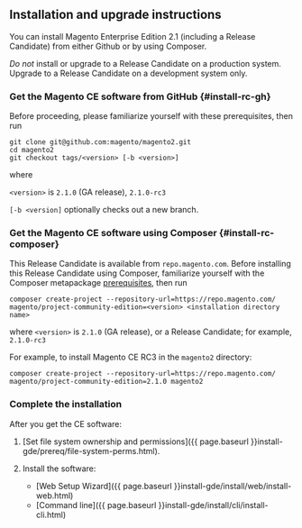<div markdown="1">

## Installation and upgrade instructions
You can install Magento Enterprise Edition 2.1 (including a Release Candidate) from either Github or by using Composer. 

<div class="bs-callout bs-callout-warning">
    <p><em>Do not</em> install or upgrade to a Release Candidate on a production system. Upgrade to a Release Candidate on a development system only.</p>
</div>

### Get the Magento CE software from GitHub {#install-rc-gh}
Before proceeding, please familiarize yourself with these prerequisites, then run

	git clone git@github.com:magento/magento2.git
	cd magento2
	git checkout tags/<version> [-b <version>]

where 

`<version>` is `2.1.0` (GA release), `2.1.0-rc3`

`[-b <version]` optionally checks out a new branch.

### Get the Magento CE software using Composer {#install-rc-composer}
This Release Candidate is available from `repo.magento.com`. Before installing this Release Candidate using Composer, familiarize yourself with the Composer metapackage  <a href="{{page.baseurl}}install-gde/prereq/integrator_install.html" target="_blank">prerequisites</a>, then run 

	composer create-project --repository-url=https://repo.magento.com/ magento/project-community-edition=<version> <installation directory name>

where `<version>` is `2.1.0` (GA release), or a Release Candidate; for example, `2.1.0-rc3`

For example, to install Magento CE RC3 in the `magento2` directory:

	composer create-project --repository-url=https://repo.magento.com/ magento/project-community-edition=2.1.0 magento2

### Complete the installation
After you get the CE software:

1.	[Set file system ownership and permissions]({{ page.baseurl }}install-gde/prereq/file-system-perms.html).
2.	Install the software:

	*	[Web Setup Wizard]({{ page.baseurl }}install-gde/install/web/install-web.html)
	*	[Command line]({{ page.baseurl }}install-gde/install/cli/install-cli.html)